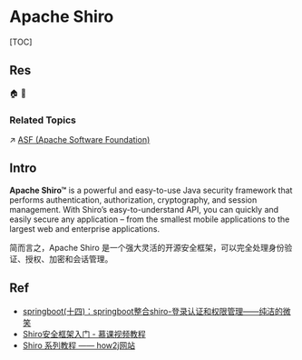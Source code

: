 # Apache Shiro

[TOC]



## Res
🏠 
🚧 


### Related Topics
↗ [ASF (Apache Software Foundation)](../../../../../../Software%20Engineering/Open%20Source%20(Free%20Software)%20Spirits%20&%20Software%20License/Free%20Software%20Organizations/ASF%20(Apache%20Software%20Foundation).md)



## Intro
**Apache Shiro™** is a powerful and easy-to-use Java security framework that performs authentication, authorization, cryptography, and session management. With Shiro’s easy-to-understand API, you can quickly and easily secure any application – from the smallest mobile applications to the largest web and enterprise applications.

简而言之，Apache Shiro 是一个强大灵活的开源安全框架，可以完全处理身份验证、授权、加密和会话管理。



## Ref
[Shiro安全框架【快速入门】就这一篇！ - 我没有三颗心脏的文章 - 知乎]: https://zhuanlan.zhihu.com/p/54176956
- [springboot(十四)：springboot整合shiro-登录认证和权限管理——纯洁的微笑](https://link.zhihu.com/?target=http%3A//www.ityouknow.com/springboot/2017/06/26/springboot-shiro.html)  
- [Shiro安全框架入门 - 慕课视频教程](https://link.zhihu.com/?target=https%3A//www.imooc.com/learn/977)  
- [Shiro 系列教程 —— how2j网站](https://link.zhihu.com/?target=http%3A//how2j.cn/k/shiro/shiro-plan/1732.html)

[Shiro - Java Web Security | p4d0rn]: https://p4d0rn.gitbook.io/java/shiro/shiro


